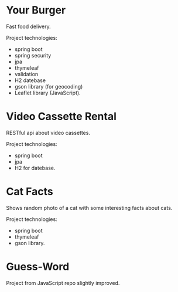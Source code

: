 # Your Burger 

Fast food delivery.


Project technologies:

- spring boot
- spring security
- jpa
- thymeleaf
- validation
- H2 datebase
- gson library (for geocoding)
- Leaflet library (JavaScript). 


# Video Cassette  Rental

RESTful api about video cassettes.

Project technologies:

- spring boot
- jpa
- H2 for datebase.


# Cat Facts 

Shows random photo of a cat with some interesting facts about cats.

Project technologies:

- spring boot
- thymeleaf
- gson library.

# Guess-Word

Project from JavaScript repo slightly improved.
